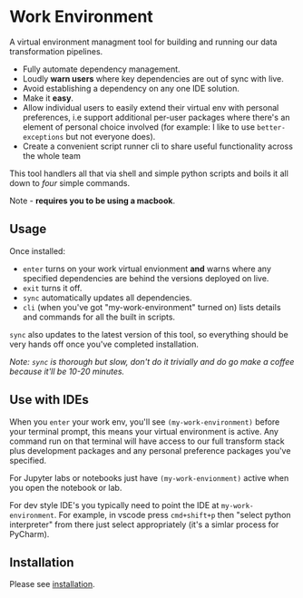 
# Work Environment

A virtual environment managment tool for building and running our data transformation pipelines. 

* Fully automate dependency management.
* Loudly **warn users** where key dependencies are out of sync with live.
* Avoid establishing a dependency on any one IDE solution.
* Make it **easy**.
* Allow individual users to easily extend their virtual env with personal preferences, i.e support additional per-user packages where there's an element of personal choice involved (for example: I like to use `better-exceptions` but not everyone does).
* Create a convenient script runner cli to share useful functionality across the whole team

This tool handlers all that via shell and simple python scripts and boils it all down to _four_ simple commands.

Note - **requires you to be using a macbook**.


## Usage

Once installed:

* `enter` turns on your work virtual envionment **and** warns where any specified dependencies are behind the versions deployed on live.
* `exit` turns it off.
* `sync` automatically updates all dependencies.
* `cli` (when you've got "my-work-environment" turned on) lists details and commands for all the built in scripts.

`sync` also updates to the latest version of this tool, so everything should be very hands off once you've completed installation.

_Note: `sync` is thorough but slow, don't do it trivially and do go make a coffee because it'll be 10-20 minutes._

## Use with IDEs

When you `enter` your work env, you'll see `(my-work-environment)` before your terminal prompt, this means your virtual environment is active. Any command run on that terminal will have access to our full transform stack plus development packages and any personal preference packages you've specified.

For Jupyter labs or notebooks just have `(my-work-envionment)` active when you open the notebook or lab.

For dev style IDE's you typically need to point the IDE at `my-work-environment`. For example, in vscode press `cmd+shift+p` then "select python interpreter" from there just select appropriately (it's a simlar process for PyCharm).

## Installation

Please see [installation](https://github.com/mikeAdamss/work-env/blob/main/installation.md).
